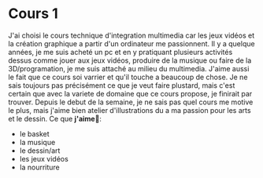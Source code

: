 # Cours 1

J'ai choisi le cours technique d'integration multimedia car les jeux vidéos et la création graphique a partir d'un ordinateur me passionnent. Il y a quelque années, je me suis acheté un pc et en y pratiquant plusieurs activités dessus comme jouer aux jeux vidéos, produire de la musique ou faire de la 3D/programation, je me suis attaché au milieu du multimedia. J'aime aussi le fait que ce cours soi varrier et qu'il touche a beaucoup de chose. Je ne sais toujours pas précisément ce que je veut faire plustard, mais c'est certain que avec la variete de domaine que ce cours propose, je finirait par trouver. Depuis le debut de la semaine, je ne sais pas quel cours me motive le plus, mais j'aime bien atelier d'illustrations du a ma passion pour les arts et le dessin.
Ce que **j'aime**🙂:
* le basket
* la musique
* le dessin/art
* les jeux vidéos
* la nourriture



